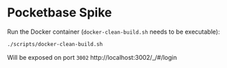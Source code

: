 # Pocketbase Spike

Run the Docker container (`docker-clean-build.sh` needs to be executable):

```sh
./scripts/docker-clean-build.sh
```

Will be exposed on port `3002` http://localhost:3002/\_/#/login
